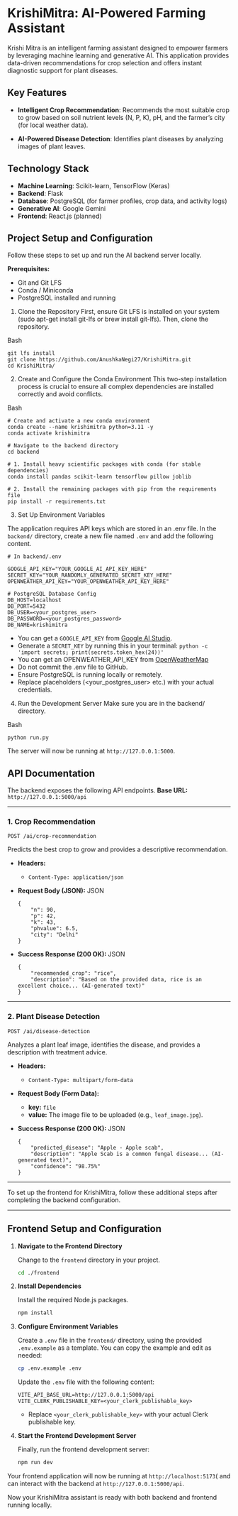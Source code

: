 # KrishiMitra: AI-Powered Farming Assistant 
Krishi Mitra is an intelligent farming assistant designed to empower farmers by leveraging machine learning and generative AI. This application provides data-driven recommendations for crop selection and offers instant diagnostic support for plant diseases.

##  Key Features

- **Intelligent Crop Recommendation**: Recommends the most suitable crop to grow based on soil nutrient levels (N, P, K), pH, and the farmer’s city (for local weather data).
    
- **AI-Powered Disease Detection**: Identifies plant diseases by analyzing images of plant leaves.
    

## Technology Stack

- **Machine Learning**: Scikit-learn, TensorFlow (Keras)
- **Backend**: Flask
- **Database**: PostgreSQL (for farmer profiles, crop data, and activity logs)
- **Generative AI**: Google Gemini
- **Frontend**: React.js (planned)

##  Project Setup and Configuration

Follow these steps to set up and run the AI backend server locally.

**Prerequisites:**
- Git and Git LFS
- Conda / Miniconda
- PostgreSQL installed and running

1. Clone the Repository
First, ensure Git LFS is installed on your system (sudo apt-get install git-lfs or brew install git-lfs). Then, clone the repository.

Bash
```
git lfs install
git clone https://github.com/AnushkaNegi27/KrishiMitra.git
cd KrishiMitra/
```

2. Create and Configure the Conda Environment
This two-step installation process is crucial to ensure all complex dependencies are installed correctly and avoid conflicts.

Bash
```
# Create and activate a new conda environment
conda create --name krishimitra python=3.11 -y
conda activate krishimitra

# Navigate to the backend directory
cd backend

# 1. Install heavy scientific packages with conda (for stable dependencies)
conda install pandas scikit-learn tensorflow pillow joblib

# 2. Install the remaining packages with pip from the requirements file
pip install -r requirements.txt
```

3. Set Up Environment Variables

The application requires API keys which are stored in an .env file.
In the `backend/` directory, create a new file named `.env` and add the following content.

```
# In backend/.env

GOOGLE_API_KEY="YOUR_GOOGLE_AI_API_KEY_HERE"
SECRET_KEY="YOUR_RANDOMLY_GENERATED_SECRET_KEY_HERE"
OPENWEATHER_API_KEY="YOUR_OPENWEATHER_API_KEY_HERE"

# PostgreSQL Database Config
DB_HOST=localhost
DB_PORT=5432
DB_USER=<your_postgres_user>
DB_PASSWORD=<your_postgres_password>
DB_NAME=krishimitra

```

- You can get a `GOOGLE_API_KEY` from [Google AI Studio](https://makersuite.google.com/app/apikey).
- Generate a `SECRET_KEY` by running this in your terminal: `python -c 'import secrets; print(secrets.token_hex(24))'`
- You can get an OPENWEATHER_API_KEY from [OpenWeatherMap](https://openweathermap.org/appid)
- Do not commit the .env file to GitHub.
- Ensure PostgreSQL is running locally or remotely.
- Replace placeholders (<your_postgres_user> etc.) with your actual credentials.
  
4. Run the Development Server
Make sure you are in the backend/ directory.

Bash
```
python run.py
```

The server will now be running at `http://127.0.0.1:5000`.

##  API Documentation

The backend exposes the following API endpoints.
**Base URL:** `http://127.0.0.1:5000/api`

---
### **1. Crop Recommendation**

`POST /ai/crop-recommendation`

Predicts the best crop to grow and provides a descriptive recommendation.
- **Headers:**
    - `Content-Type: application/json`
- **Request Body (JSON):**
    JSON
    
    ```
    {
        "n": 90,
        "p": 42,
        "k": 43,
        "phvalue": 6.5,
        "city": "Delhi"
    }
    ```
    
- **Success Response (200 OK):**
    JSON
    
    ```
    {
        "recommended_crop": "rice",
        "description": "Based on the provided data, rice is an excellent choice... (AI-generated text)"
    }
    ```
    

---

### **2. Plant Disease Detection**

`POST /ai/disease-detection`

Analyzes a plant leaf image, identifies the disease, and provides a description with treatment advice.
- **Headers:**
    - `Content-Type: multipart/form-data`
- **Request Body (Form Data):**
    - **key:** `file`
    - **value:** The image file to be uploaded (e.g., `leaf_image.jpg`).
- **Success Response (200 OK):**
    JSON
    
    ```
    {
        "predicted_disease": "Apple - Apple scab",
        "description": "Apple Scab is a common fungal disease... (AI-generated text)",
        "confidence": "98.75%"
    }

***

To set up the frontend for KrishiMitra, follow these additional steps after completing the backend configuration.

***

## Frontend Setup and Configuration

1. **Navigate to the Frontend Directory**

   Change to the `frontend` directory in your project.

   ```bash
   cd ./frontend
   ```

2. **Install Dependencies**

   Install the required Node.js packages.

   ```bash
   npm install
   ```

3. **Configure Environment Variables**

   Create a `.env` file in the `frontend/` directory, using the provided `.env.example` as a template. You can copy the example and edit as needed:

   ```bash
   cp .env.example .env
   ```

   Update the `.env` file with the following content:

   ```
   VITE_API_BASE_URL=http://127.0.0.1:5000/api
   VITE_CLERK_PUBLISHABLE_KEY=<your_clerk_publishable_key>
   ```

   - Replace `<your_clerk_publishable_key>` with your actual Clerk publishable key.

4. **Start the Frontend Development Server**

   Finally, run the frontend development server:

   ```bash
   npm run dev
   ```

Your frontend application will now be running at `http://localhost:5173`( and can interact with the backend at `http://127.0.0.1:5000/api`.

Now your KrishiMitra assistant is ready with both backend and frontend running locally.


